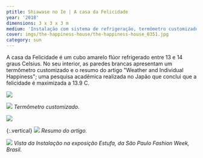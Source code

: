 ```yaml
---
ptitle: Shiawase no Ie | A casa da Felicidade
year: '2018'
dimensions: 3 x 3 x 3 m
medium: 'Instalação com sistema de refrigeração, termômetro customizado e artigo emoldurado'
cover: imgs/the-happiness-house/the-happiness-house_0351.jpg
category: sun
---
```

A casa da Felicidade é um cubo amarelo flúor refrigerado entre 13 e 14 graus Celsius. No seu interior, as paredes brancas apresentam um termômetro customizado e o resumo do artigo "Weather and Individual Happiness"; uma pesquisa acadêmica realizada no Japão que conclui que a felicidade é maximizada a 13.9 C.

![]({{site.baseurl}}/imgs/the-happiness-house/the-happiness-house_0143.jpg)

![]({{site.baseurl}}/imgs/the-happiness-house/the-happiness-house_0210.jpg)
_Termômetro customizado._

![]({{site.baseurl}}/imgs/the-happiness-house/the-happiness-house_0141.jpg)

{:.vertical}
![]({{site.baseurl}}/imgs/the-happiness-house/the-happiness-resumo_1450.jpg)
_Resumo do artigo._

![]({{site.baseurl}}/imgs/the-happiness-house/the-happiness-house_0379.jpg)
_Vista da Instalação na exposição Estufa, da São Paulo Fashion Week, Brasil._
